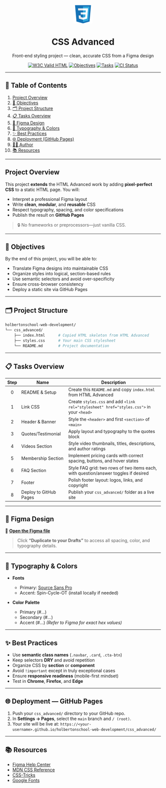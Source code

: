 <p align="center">
  <img src="https://raw.githubusercontent.com/devicons/devicon/master/icons/css3/css3-original.svg" alt="CSS3" width="60" height="60"/>
  <h1 align="center">CSS Advanced</h1>
  <p align="center">Front-end styling project — clean, accurate CSS from a Figma design</p>
</p>

<p align="center">
  <a href="https://validator.w3.org/"><img src="https://img.shields.io/badge/Validated-W3C-blue" alt="W3C Valid HTML"></a>
  <a href="#objectives"><img src="https://img.shields.io/badge/🎯-Objectives-orange" alt="Objectives"></a>
  <a href="#tasks-overview"><img src="https://img.shields.io/badge/🗂️-Tasks-green" alt="Tasks"></a>
  <a href="https://github.com/your-username/holbertonschool-web-development/actions"><img src="https://img.shields.io/github/actions/workflow/status/your-username/holbertonschool-web-development/ci.yml" alt="CI Status"></a>
</p>

---

## 📖 Table of Contents

1. [Project Overview](#project-overview)  
2. [🚀 Objectives](#🚀-objectives)  
3. [🗂️ Project Structure](#🗂️-project-structure)  
4. [📋 Tasks Overview](#📋-tasks-overview)  
5. [🎨 Figma Design](#🎨-figma-design)  
6. [📐 Typography & Colors](#📐-typography--colors)  
7. [✨ Best Practices](#✨-best-practices)  
8. [🌐 Deployment (GitHub Pages)](#🌐-deployment-github-pages)  
9. [👨‍💻 Author](#👨‍💻-author)  
10. [📚 Resources](#📚-resources)  

---

## Project Overview

This project **extends** the HTML Advanced work by adding **pixel-perfect CSS** to a static HTML page. You will:

- Interpret a professional Figma layout  
- Write **clean**, **modular**, and **reusable** CSS  
- Respect typography, spacing, and color specifications  
- Publish the result on **GitHub Pages**

> 🔒 No frameworks or preprocessors—just vanilla CSS.

---

## 🚀 Objectives

By the end of this project, you will be able to:

- Translate Figma designs into maintainable CSS  
- Organize styles into logical, section-based rules  
- Use semantic selectors and avoid over-specificity  
- Ensure cross-browser consistency  
- Deploy a static site via GitHub Pages

---

## 🗂️ Project Structure

```bash
holbertonschool-web-development/
└── css_advanced/
    ├── index.html      # Copied HTML skeleton from HTML Advanced
    ├── styles.css      # Your main CSS stylesheet
    └── README.md       # Project documentation
````

---

## 📋 Tasks Overview

| Step | Name                   | Description                                                                              |
| :--: | ---------------------- | ---------------------------------------------------------------------------------------- |
|   0  | README & Setup         | Create this `README.md` and copy `index.html` from HTML Advanced                         |
|   1  | Link CSS               | Create `styles.css` and add `<link rel="stylesheet" href="styles.css">` in your `<head>` |
|   2  | Header & Banner        | Style the `<header>` and first `<section>` of `<main>`                                   |
|   3  | Quotes/Testimonial     | Apply layout and typography to the quotes block                                          |
|   4  | Videos Section         | Style video thumbnails, titles, descriptions, and author ratings                         |
|   5  | Membership Section     | Implement pricing cards with correct spacing, buttons, and hover states                  |
|   6  | FAQ Section            | Style FAQ grid: two rows of two items each, with question/answer toggles if desired      |
|   7  | Footer                 | Polish footer layout: logos, links, and copyright                                        |
|   8  | Deploy to GitHub Pages | Publish your `css_advanced/` folder as a live site                                       |

---

## 🎨 Figma Design

🔗 **[Open the Figma file](#)**

> Click **“Duplicate to your Drafts”** to access all spacing, color, and typography details.

---

## 📐 Typography & Colors

* **Fonts**

  * Primary: [Source Sans Pro](https://fonts.google.com/specimen/Source+Sans+Pro)
  * Accent: Spin-Cycle-OT (install locally if needed)
* **Color Palette**

  * Primary (#…)
  * Secondary (#…)
  * Accent (#…)
    *(Refer to Figma for exact hex values)*

---

## ✨ Best Practices

* Use **semantic class names** (`.navbar`, `.card`, `.cta-btn`)
* Keep selectors **DRY** and avoid repetition
* Organize CSS by **section** or **component**
* Avoid `!important` except in truly exceptional cases
* Ensure **responsive readiness** (mobile-first mindset)
* Test in **Chrome**, **Firefox**, and **Edge**

---

## 🌐 Deployment — GitHub Pages

1. Push your `css_advanced/` directory to your GitHub repo.
2. In **Settings → Pages**, select the `main` branch and `/ (root)`.
3. Your site will be live at:
   `https://<your-username>.github.io/holbertonschool-web-development/css_advanced/`

---

## 📚 Resources

* [Figma Help Center](https://help.figma.com/)
* [MDN CSS Reference](https://developer.mozilla.org/docs/Web/CSS)
* [CSS-Tricks](https://css-tricks.com/)
* [Google Fonts](https://fonts.google.com/)


